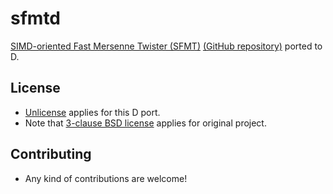 # sfmtd
[SIMD-oriented Fast Mersenne Twister (SFMT)](http://www.math.sci.hiroshima-u.ac.jp/~m-mat/MT/SFMT/index.html) [(GitHub repository)](https://github.com/MersenneTwister-Lab/SFMT) ported to D.

## License
* [Unlicense](http://unlicense.org) applies for this D port.
* Note that [3-clause BSD license](https://opensource.org/licenses/BSD-3-Clause) applies for original project.

## Contributing
* Any kind of contributions are welcome!
